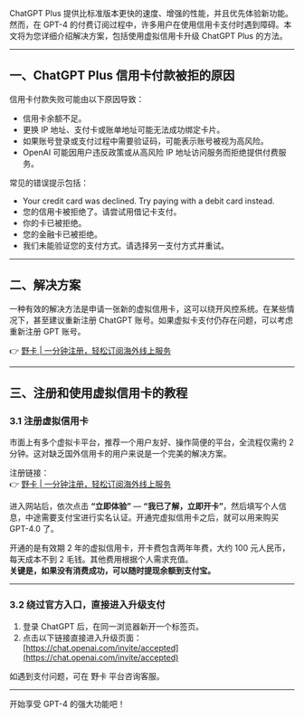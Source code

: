 ChatGPT Plus 提供比标准版本更快的速度、增强的性能，并且优先体验新功能。然而，在 GPT-4 的付费订阅过程中，许多用户在使用信用卡支付时遇到障碍。本文将为您详细介绍解决方案，包括使用虚拟信用卡升级 ChatGPT Plus 的方法。

---

## 一、ChatGPT Plus 信用卡付款被拒的原因

信用卡付款失败可能由以下原因导致：

- 信用卡余额不足。
- 更换 IP 地址、支付卡或账单地址可能无法成功绑定卡片。
- 如果账号登录或支付过程中需要验证码，可能表示账号被视为高风险。
- OpenAI 可能因用户违反政策或从高风险 IP 地址访问服务而拒绝提供付费服务。

常见的错误提示包括：

- Your credit card was declined. Try paying with a debit card instead.
- 您的信用卡被拒绝了。请尝试用借记卡支付。
- 你的卡已被拒绝。
- 您的金融卡已被拒绝。
- 我们未能验证您的支付方式。请选择另一支付方式并重试。

---

## 二、解决方案

一种有效的解决方法是申请一张新的虚拟信用卡，这可以绕开风控系统。在某些情况下，甚至建议重新注册 ChatGPT 账号。如果虚拟卡支付仍存在问题，可以考虑重新注册 GPT 账号。

👉 [野卡 | 一分钟注册，轻松订阅海外线上服务](https://bit.ly/bewildcard)

---

## 三、注册和使用虚拟信用卡的教程

### 3.1 注册虚拟信用卡

市面上有多个虚拟卡平台，推荐一个用户友好、操作简便的平台，全流程仅需约 2 分钟。这对缺乏国外信用卡的用户来说是一个完美的解决方案。

注册链接：  
👉 [野卡 | 一分钟注册，轻松订阅海外线上服务](https://bit.ly/bewildcard)

进入网站后，依次点击 **“立即体验”** — **“我已了解，立即开卡”**，然后填写个人信息，中途需要支付宝进行实名认证。开通完虚拟信用卡之后，就可以用来购买 GPT-4.0 了。

开通的是有效期 2 年的虚拟信用卡，开卡费包含两年年费，大约 100 元人民币，每天成本不到 2 毛钱。其他费用根据个人需求充值。  
**关键是，如果没有消费成功，可以随时提现余额到支付宝。**

---

### 3.2 绕过官方入口，直接进入升级支付

1. 登录 ChatGPT 后，在同一浏览器新开一个标签页。
2. 点击以下链接直接进入升级页面：  
   [https://chat.openai.com/invite/accepted](https://chat.openai.com/invite/accepted)

如遇到支付问题，可在 野卡 平台咨询客服。

---

开始享受 GPT-4 的强大功能吧！